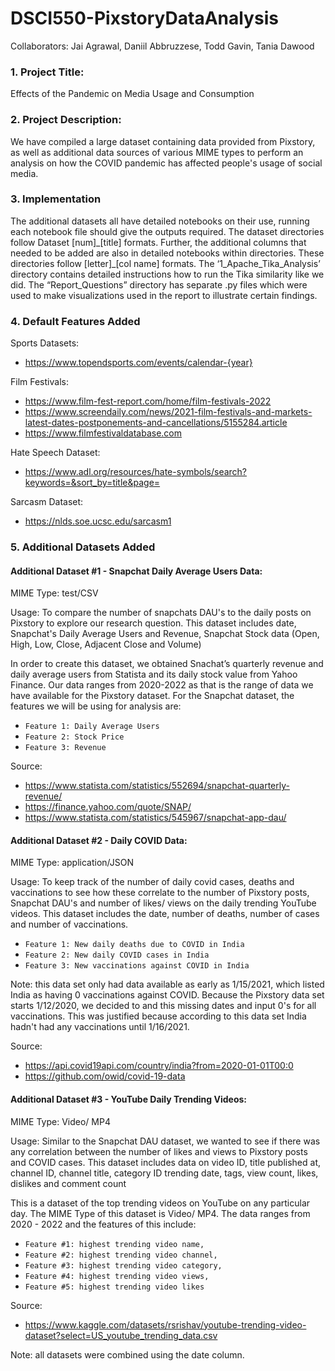 # DSCI550-PixstoryDataAnalysis

Collaborators: Jai Agrawal, Daniil Abbruzzese, Todd Gavin, Tania Dawood

### 1. Project Title: 

Effects of the Pandemic on Media Usage and Consumption 

### 2. Project Description: 

We have compiled a large dataset containing data provided from Pixstory, as well as additional data sources of various MIME types to perform an analysis on how the COVID pandemic has affected people's usage of social media. 

### 3. Implementation

The additional datasets all have detailed notebooks on their use, running each notebook file should give the outputs required. The dataset directories follow Dataset [num]\_[title] formats. Further, the additional columns that needed to be added are also in detailed notebooks within directories. These directories follow [letter]\_[col name] formats. The ‘1_Apache_Tika_Analysis’ directory contains detailed instructions how to run the Tika similarity like we did. The “Report_Questions” directory has separate .py files which were used to make visualizations used in the report to illustrate certain findings. 

### 4. Default Features Added

Sports Datasets: 
- https://www.topendsports.com/events/calendar-{year}

Film Festivals: 
- https://www.film-fest-report.com/home/film-festivals-2022
- https://www.screendaily.com/news/2021-film-festivals-and-markets-latest-dates-postponements-and-cancellations/5155284.article
- https://www.filmfestivaldatabase.com

Hate Speech Dataset: 
- https://www.adl.org/resources/hate-symbols/search?keywords=&sort_by=title&page=

Sarcasm Dataset: 
- https://nlds.soe.ucsc.edu/sarcasm1

### 5. Additional Datasets Added

#### Additional Dataset #1 - Snapchat Daily Average Users Data:
MIME Type: test/CSV 

Usage: To compare the number of snapchats DAU's to the daily posts on Pixstory to explore our research question. This dataset includes date, Snapchat's Daily Average Users and Revenue, Snapchat Stock data (Open, High, Low, Close, Adjacent Close and Volume)

In order to create this dataset, we obtained Snachat’s quarterly revenue and daily average users from Statista and its daily stock value from Yahoo Finance. Our data ranges from 2020-2022 as that is the range of data we have available for the Pixstory dataset. For the Snapchat dataset, the features we will be using for analysis are: 

- `Feature 1: Daily Average Users`
- `Feature 2: Stock Price`
- `Feature 3: Revenue`

Source:
- https://www.statista.com/statistics/552694/snapchat-quarterly-revenue/
- https://finance.yahoo.com/quote/SNAP/
- https://www.statista.com/statistics/545967/snapchat-app-dau/

#### Additional Dataset #2 - Daily COVID Data: 
MIME Type: application/JSON 

Usage: To keep track of the number of daily covid cases, deaths and vaccinations to see how these correlate to the number of Pixstory posts, Snapchat DAU's and number of likes/ views on the daily trending YouTube videos. This dataset includes the date, number of deaths, number of cases and number of vaccinations. 

- `Feature 1: New daily deaths due to COVID in India`
- `Feature 2: New daily COVID cases in India` 
- `Feature 3: New vaccinations against COVID in India`

Note: this data set only had data available as early as 1/15/2021, which listed India as having 0 vaccinations against COVID. Because the Pixstory data set starts 1/12/2020, we decided to and this missing dates and input 0's for all vaccinations. This was justified because according to this data set India hadn't had any vaccinations until 1/16/2021.  
 
Source:
- https://api.covid19api.com/country/india?from=2020-01-01T00:0
- https://github.com/owid/covid-19-data

#### Additional Dataset #3 - YouTube Daily Trending Videos:
MIME Type: Video/ MP4

Usage: Similar to the Snapchat DAU dataset, we wanted to see if there was any correlation between the number of likes and views to Pixstory posts and COVID cases. This dataset includes data on video ID, title	published at, channel ID, channel title, category ID trending date, tags, view count, likes, dislikes and comment count

This is a dataset of the top trending videos on YouTube on any particular day. The MIME Type of this dataset is Video/ MP4. The data ranges from 2020 - 2022 and the features of this include: 

- `Feature #1: highest trending video name,` 
- `Feature #2: highest trending video channel,`
- `Feature #3: highest trending video category,` 
- `Feature #4: highest trending video views, ` 
- `Feature #5: highest trending video likes `

Source: 
- https://www.kaggle.com/datasets/rsrishav/youtube-trending-video-dataset?select=US_youtube_trending_data.csv

Note: all datasets were combined using the date column. 
